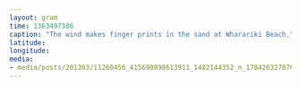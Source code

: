 ```yaml
---
layout: gram
time: 1363497386
caption: "The wind makes finger prints in the sand at Wharariki Beach."
latitude: 
longitude: 
media:
- media/posts/201303/11260456_415690898613911_1482144352_n_17842632787000351.jpg
---
```

